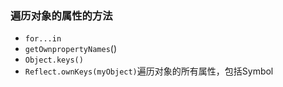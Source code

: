 ### 遍历对象的属性的方法

- `for...in`
- `getOwnpropertyNames`()
- `Object.keys()`
- `Reflect.ownKeys(myObject)`遍历对象的所有属性，包括Symbol